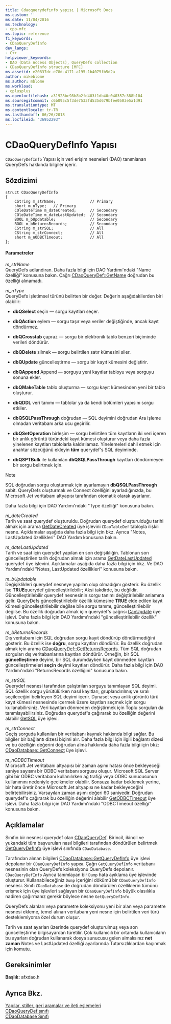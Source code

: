 ```yaml
---
title: Cdaoquerydefınfo yapısı | Microsoft Docs
ms.custom: ''
ms.date: 11/04/2016
ms.technology:
- cpp-mfc
ms.topic: reference
f1_keywords:
- CDaoQueryDefInfo
dev_langs:
- C++
helpviewer_keywords:
- DAO (Data Access Objects), QueryDefs collection
- CDaoQueryDefInfo structure [MFC]
ms.assetid: e20837dc-e78d-4171-a195-1b4075fb5d2a
author: mikeblome
ms.author: mblome
ms.workload:
- cplusplus
ms.openlocfilehash: a31928bc98b8b2fd403f1db40c040357c388b104
ms.sourcegitcommit: c6b095c5f3de7533fd535d679bfee0503e5a1d91
ms.translationtype: MT
ms.contentlocale: tr-TR
ms.lasthandoff: 06/26/2018
ms.locfileid: "36952293"
---
```

# <a name="cdaoquerydefinfo-structure"></a>CDaoQueryDefInfo Yapısı
`CDaoQueryDefInfo` Yapısı için veri erişim nesneleri (DAO) tanımlanan QueryDefs hakkında bilgiler içerir.  
  
## <a name="syntax"></a>Sözdizimi  
  
```  
struct CDaoQueryDefInfo  
{  
    CString m_strName;               // Primary  
    short m_nType;   // Primary  
    COleDateTime m_dateCreated;      // Secondary  
    COleDateTime m_dateLastUpdated;  // Secondary  
    BOOL m_bUpdatable;               // Secondary  
    BOOL m_bReturnsRecords;          // Secondary  
    CString m_strSQL;                // All  
    CString m_strConnect;            // All  
    short m_nODBCTimeout;            // All  
};  
```  
  
#### <a name="parameters"></a>Parametreler  
 *m_strName*  
 QueryDefs adlandıran. Daha fazla bilgi için DAO Yardımı'ndaki "Name özelliği" konusuna bakın. Çağrı [CDaoQueryDef::GetName](../../mfc/reference/cdaoquerydef-class.md#getname) doğrudan bu özelliği alınamadı.  
  
 *m_nType*  
 QueryDefs işletimsel türünü belirten bir değer. Değerin aşağıdakilerden biri olabilir:  
  
- **dbQSelect** seçin — sorgu kayıtları seçer.  
  
- **dbQAction** eylem — sorgu taşır veya veriler değiştiğinde, ancak kayıt döndürmez.  
  
- **dbQCrosstab** çapraz — sorgu bir elektronik tablo benzeri biçiminde verileri döndürür.  
  
- **dbQDelete** silmek — sorgu belirtilen satır kümesini siler.  
  
- **dbQUpdate** güncelleştirme — sorgu bir kayıt kümesini değiştirir.  
  
- **dbQAppend** Append — sorguyu yeni kayıtlar tabloyu veya sorguyu sonuna ekler.  
  
- **dbQMakeTable** tablo oluşturma — sorgu kayıt kümesinden yeni bir tablo oluşturur.  
  
- **dbQDDL** veri tanımı — tablolar ya da kendi bölümleri yapısını sorgu etkiler.  
  
- **dbQSQLPassThrough** doğrudan — SQL deyimini doğrudan Ara işleme olmadan veritabanı arka ucu geçirilir.  
  
- **dbQSetOperation** birleşim — sorgu belirtilen tüm kayıtların iki veri içeren bir anlık görüntü türündeki kayıt kümesi oluşturur veya daha fazla yinelenen kayıtları tablolarla kaldırılamaz. Yinelemeleri dahil etmek için anahtar sözcüğünü ekleyin **tüm** querydef's SQL deyiminde.  
  
- **dbQSPTBulk** ile kullanılan **dbQSQLPassThrough** kayıtları döndürmeyen bir sorgu belirtmek için.  
  
> [!NOTE]
>  SQL doğrudan sorgu oluşturmak için ayarlamayın **dbQSQLPassThrough** sabit. QueryDefs oluşturmak ve Connect özelliğini ayarladığınızda, bu Microsoft Jet veritabanı altyapısı tarafından otomatik olarak ayarlanır.  
  
 Daha fazla bilgi için DAO Yardımı'ndaki "Type özelliği" konusuna bakın.  
  
 *m_dateCreated*  
 Tarih ve saat querydef oluşturuldu. Doğrudan querydef oluşturulduğu tarihi almak için arama [GetDateCreated](../../mfc/reference/cdaotabledef-class.md#getdatecreated) üye işlevini `CDaoTableDef` tabloyla ilişkili nesne. Açıklamalar aşağıda daha fazla bilgi için bkz. Ayrıca "Notes, LastUpdated özellikleri" DAO Yardım konusuna bakın.  
  
 *m_dateLastUpdated*  
 Tarih ve saat için querydef yapılan en son değişikliğin. Tablonun son güncelleştirilen tarih doğrudan almak için arama [GetDateLastUpdated](../../mfc/reference/cdaoquerydef-class.md#getdatelastupdated) querydef üye işlevini. Açıklamalar aşağıda daha fazla bilgi için bkz. Ve DAO Yardımı'ndaki "Notes, LastUpdated özellikleri" konusuna bakın.  
  
 *m_bUpdatable*  
 Değişiklikleri querydef nesneye yapılan olup olmadığını gösterir. Bu özellik ise **TRUE**querydef güncelleştirilebilir; Aksi takdirde, bu değildir. Güncelleştirilebilir querydef nesnesinin sorgu tanımı değiştirilebilir anlamına gelir. QueryDefs güncelleştirilebilir özellik kümesine **TRUE** elde edilen kayıt kümesi güncelleştirilebilir değilse bile sorgu tanımı, güncelleştirilebilir değilse. Bu özellik doğrudan almak için querydef's çağrısı [CanUpdate](../../mfc/reference/cdaoquerydef-class.md#canupdate) üye işlevi. Daha fazla bilgi için DAO Yardımı'ndaki "güncelleştirilebilir özellik" konusuna bakın.  
  
 *m_bReturnsRecords*  
 Dış veritabanı için SQL doğrudan sorgu kayıt döndürüp döndürmediğini gösterir. Bu özellik ise **doğru**, sorgu kayıtları döndürür. Bu özellik doğrudan almak için arama [CDaoQueryDef::GetReturnsRecords](../../mfc/reference/cdaoquerydef-class.md#getreturnsrecords). Tüm SQL doğrudan sorguları dış veritabanlarına kayıtları döndürür. Örneğin, bir SQL **güncelleştirme** deyimi, bir SQL durumdayken kayıt dönmeden kayıtları güncelleştirmeleri **seçin** deyimi kayıtları döndürür. Daha fazla bilgi için DAO Yardımı'ndaki "ReturnsRecords özelliğini" konusuna bakın.  
  
 *m_strSQL*  
 Querydef nesnesi tarafından çalıştırılan sorguyu tanımlayan SQL deyimi. SQL özellik sorgu yürütülürken nasıl kayıtları, gruplandırılmış ve sıralı seçileceğini belirleyen SQL deyimi içerir. Dynaset veya anlık görüntü türü kayıt kümesi nesnesinde içermek üzere kayıtları seçmek için sorgu kullanabilirsiniz. Veri kayıtları dönmeden değiştirmek için Toplu sorguları da tanımlayabilirsiniz. Doğrudan querydef's çağırarak bu özelliğin değerini alabilir [GetSQL](../../mfc/reference/cdaoquerydef-class.md#getsql) üye işlevi.  
  
 *m_strConnect*  
 Geçiş sorguda kullanılan bir veritabanı kaynak hakkında bilgi sağlar. Bu bilgiler bir bağlantı dizesi biçimi alır. Daha fazla bilgi için ilgili bağlantı dizesi ve bu özelliğin değerini doğrudan alma hakkında daha fazla bilgi için bkz: [CDaoDatabase::GetConnect](../../mfc/reference/cdaodatabase-class.md#getconnect) üye işlevi.  
  
 *m_nODBCTimeout*  
 Microsoft Jet veritabanı altyapısı bir zaman aşımı hatası önce bekleyeceği saniye sayısını bir ODBC veritabanı sorgusu oluşur. Microsoft SQL Server gibi bir ODBC veritabanı kullanılırken ağ trafiği veya ODBC sunucusunun kullanımını nedeniyle gecikmeler olabilir. Sonsuza kadar beklemek yerine, bir hata üretir önce Microsoft Jet altyapısı ne kadar bekleyeceğini belirtebilirsiniz. Varsayılan zaman aşımı değeri 60 saniyedir. Doğrudan querydef's çağırarak bu özelliğin değerini alabilir [GetODBCTimeout](../../mfc/reference/cdaoquerydef-class.md#getodbctimeout) üye işlevi. Daha fazla bilgi için DAO Yardımı'ndaki "ODBCTimeout özelliği" konusuna bakın.  
  
## <a name="remarks"></a>Açıklamalar  
 Sınıfın bir nesnesi querydef olan [CDaoQueryDef](../../mfc/reference/cdaoquerydef-class.md). Birincil, ikincil ve yukarıdaki tüm başvuruları nasıl bilgileri tarafından döndürülen belirtmek [GetQueryDefInfo](../../mfc/reference/cdaodatabase-class.md#getquerydefinfo) üye işlevi sınıfında `CDaoDatabase`.  
  
 Tarafından alınan bilgileri [CDaoDatabase::GetQueryDefInfo](../../mfc/reference/cdaodatabase-class.md#getquerydefinfo) üye işlevi depolanır bir `CDaoQueryDefInfo` yapısı. Çağrı `GetQueryDefInfo` veritabanı nesnesinin olan QueryDefs koleksiyonu QueryDefs depolanır. `CDaoQueryDefInfo` Ayrıca tanımlayan bir `Dump` hata ayıklama üye işlevinde oluşturur. Kullanabileceğiniz `Dump` içeriğini dökümü bir `CDaoQueryDefInfo` nesnesi. Sınıfı `CDaoDatabase` de doğrudan döndürülen özelliklerin tümünü erişmek için üye işlevleri sağlayan bir `CDaoQueryDefInfo` büyük olasılıkla nadiren çağırmanız gerekir böylece nesne `GetQueryDefInfo`.  
  
 QueryDefs alanları veya parametre koleksiyonu yeni bir alan veya parametre nesnesi ekleme, temel alınan veritabanı yeni nesne için belirtilen veri türü desteklemiyorsa özel durum oluşur.  
  
 Tarih ve saat ayarları üzerinde querydef oluşturulmuş veya son güncelleştirme bilgisayardan türetilir. Çok kullanıcılı bir ortamda kullanıcıların bu ayarları doğrudan kullanarak dosya sunucusu gelen almalısınız **net zaman** Notes ve LastUpdated özelliği ayarlarında Tutarsızlıklardan kaçınmak için komutu.  
  
## <a name="requirements"></a>Gereksinimler  
 **Başlık:** afxdao.h  
  
## <a name="see-also"></a>Ayrıca Bkz.  
 [Yapılar, stiller, geri aramalar ve ileti eşlemeleri](../../mfc/reference/structures-styles-callbacks-and-message-maps.md)   
 [CDaoQueryDef sınıfı](../../mfc/reference/cdaoquerydef-class.md)   
 [CDaoDatabase Sınıfı](../../mfc/reference/cdaodatabase-class.md)
